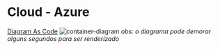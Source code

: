 
# Cloud - Azure

[Diagram As Code](./Cloud.puml)
![container-diagram](http://www.plantuml.com/plantuml/proxy?cache=no&src=https://raw.githubusercontent.com/CristianoRC/Fluxo-De-Caixa/main/Doc/Cloud/Cloud.puml)
_obs: o diagrama pode demorar alguns segundos para ser renderizado_